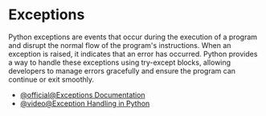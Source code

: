# Exceptions

Python exceptions are events that occur during the execution of a program and disrupt the normal flow of the program's instructions. When an exception is raised, it indicates that an error has occurred. Python provides a way to handle these exceptions using try-except blocks, allowing developers to manage errors gracefully and ensure the program can continue or exit smoothly.

- [@official@Exceptions Documentation](https://docs.python.org/3/tutorial/errors.html#exceptions)
- [@video@Exception Handling in Python](https://www.youtube.com/watch?v=V_NXT2-QIlE)
